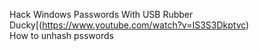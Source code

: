 Hack Windows Passwords With USB Rubber Ducky[(https://www.youtube.com/watch?v=IS3S3Dkptvc)   
How to unhash psswords
